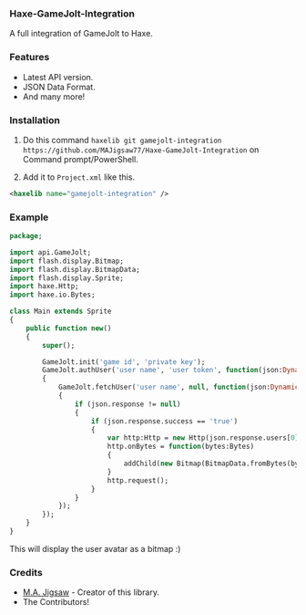 ### Haxe-GameJolt-Integration

A full integration of GameJolt to Haxe.

### Features
* Latest API version.
* JSON Data Format.
* And many more!

### Installation

1. Do this command `haxelib git gamejolt-integration https://github.com/MAJigsaw77/Haxe-GameJolt-Integration` on Command prompt/PowerShell.

2. Add it to `Project.xml` like this.

```xml
<haxelib name="gamejolt-integration" />
```

### Example

```haxe
package;

import api.GameJolt;
import flash.display.Bitmap;
import flash.display.BitmapData;
import flash.display.Sprite;
import haxe.Http;
import haxe.io.Bytes;

class Main extends Sprite
{
	public function new()
	{
		super();

		GameJolt.init('game id', 'private key');
		GameJolt.authUser('user name', 'user token', function(json:Dynamic)
		{
			GameJolt.fetchUser('user name', null, function(json:Dynamic)
			{
				if (json.response != null)
				{
					if (json.response.success == 'true')
					{
						var http:Http = new Http(json.response.users[0].avatar_url);
						http.onBytes = function(bytes:Bytes)
						{
							addChild(new Bitmap(BitmapData.fromBytes(bytes)));
						}
						http.request();
					}
				}
			});
		});
	}
}
```

This will display the user avatar as a bitmap :)

### Credits
* [M.A. Jigsaw](https://github.com/MAJigsaw77) - Creator of this library.
* The Contributors!
